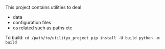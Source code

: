 This project contains utilities to deal
- data
- configuration files
- os related such as paths etc

To build:
`
cd /path/to/utilityx_project
pip install -U build
python -m build
`
